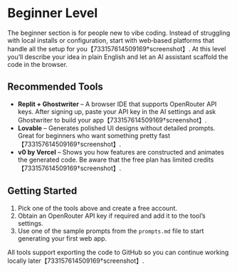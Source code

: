 # Beginner Level

The beginner section is for people new to vibe coding.  Instead of struggling with local installs or configuration, start with web‑based platforms that handle all the setup for you【733157614509169†screenshot】.  At this level you’ll describe your idea in plain English and let an AI assistant scaffold the code in the browser.

## Recommended Tools

* **Replit + Ghostwriter** – A browser IDE that supports OpenRouter API keys.  After signing up, paste your API key in the AI settings and ask Ghostwriter to build your app【733157614509169†screenshot】.
* **Lovable** – Generates polished UI designs without detailed prompts.  Great for beginners who want something pretty fast【733157614509169†screenshot】.
* **v0 by Vercel** – Shows you how features are constructed and animates the generated code.  Be aware that the free plan has limited credits【733157614509169†screenshot】.

## Getting Started

1. Pick one of the tools above and create a free account.
2. Obtain an OpenRouter API key if required and add it to the tool’s settings.
3. Use one of the sample prompts from the `prompts.md` file to start generating your first web app.

All tools support exporting the code to GitHub so you can continue working locally later【733157614509169†screenshot】.